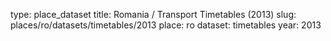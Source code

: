 type: place_dataset
title: Romania / Transport Timetables (2013)
slug: places/ro/datasets/timetables/2013
place: ro
dataset: timetables
year: 2013

